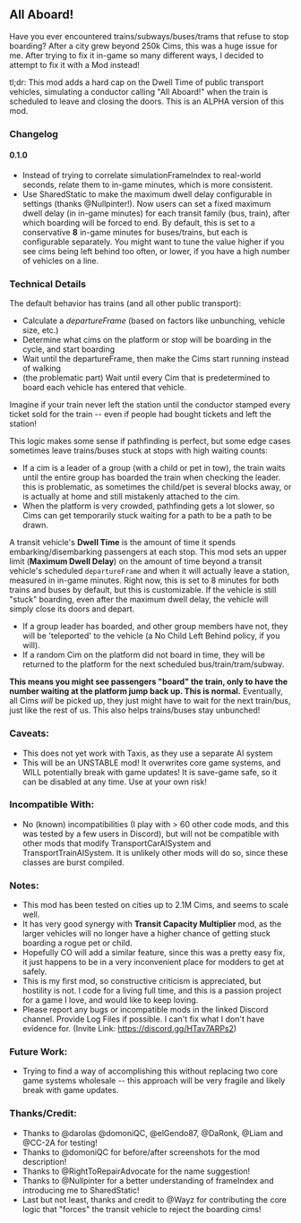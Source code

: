 ## All Aboard!

Have you ever encountered trains/subways/buses/trams that refuse to stop boarding? After a city grew beyond 250k
Cims, this was a huge issue for me. After trying to fix it in-game so many different ways, I decided to attempt
to fix it with a Mod instead!

tl;dr: This mod adds a hard cap on the Dwell Time of public transport vehicles, simulating a conductor calling
"All Aboard!" when the train is scheduled to leave and closing the doors. This is an ALPHA version of this mod.

### Changelog

#### 0.1.0

- Instead of trying to correlate simulationFrameIndex to real-world seconds, relate them to in-game minutes, which is
  more consistent.
- Use SharedStatic to make the maximum dwell delay configurable in settings (thanks @Nullpinter!). Now users can set a
  fixed maximum dwell delay (in in-game minutes) for each transit family (bus, train), after which boarding will be
  forced to end. By default, this is set to a conservative **8** in-game minutes for buses/trains, but each is
  configurable separately.
  You might want to tune the value higher if you see cims being left behind too often, or lower, if you have a high
  number of vehicles on a line.

### Technical Details

The default behavior has trains (and all other public transport):

- Calculate a _departureFrame_ (based on factors like unbunching, vehicle size, etc.)
- Determine what cims on the platform or stop will be boarding in the cycle, and start boarding
- Wait until the departureFrame, then make the Cims start running instead of walking
- (the problematic part) Wait until every Cim that is predetermined to board each vehicle has entered that
  vehicle.

Imagine if your train never left the station until the conductor stamped every ticket sold for the train --
even if people had bought tickets and left the station!

This logic makes some sense if pathfinding is perfect, but some edge cases sometimes leave trains/buses stuck at
stops with high waiting counts:

- If a cim is a leader of a group (with a child or pet in tow), the train waits until the entire group has
  boarded the train when checking the leader.
  this is problematic, as sometimes the child/pet is several blocks away, or is actually at home and still
  mistakenly attached to the cim.
- When the platform is very crowded, pathfinding gets a lot slower, so Cims can get temporarily stuck waiting
  for a path to be a path to be drawn.

A transit vehicle's **Dwell Time** is the amount of time it spends embarking/disembarking passengers at each
stop. This mod sets an upper limit (**Maximum Dwell Delay**) on the amount of time beyond a transit vehicle's
scheduled `departureFrame` and when it will actually leave a station, measured in in-game minutes. Right now, this is
set
to 8 minutes for both trains and buses by default, but this is customizable. If the vehicle is still "stuck"
boarding, even after the maximum dwell delay, the vehicle will simply close its doors and depart.

- If a group leader has boarded, and other group members have not, they will be 'teleported' to the vehicle (a No
  Child Left Behind policy, if you will).
- If a random Cim on the platform did not board in time, they will be returned to the platform for the next
  scheduled bus/train/tram/subway.

**This means you might see passengers "board" the train, only to have the number waiting at the platform jump
back up. This is normal.**
Eventually, all Cims _will_ be picked up, they just might have to wait for the next train/bus, just like the
rest of us. This also helps trains/buses
stay unbunched!

### Caveats:

- This does not yet work with Taxis, as they use a separate AI system
- This will be an UNSTABLE mod! It overwrites core game systems, and WILL potentially break with game updates!
  It is save-game safe, so it can be disabled at any time. Use at your own risk!

### Incompatible With:

- No (known) incompatibilities (I play with > 60 other code mods, and this was tested by a few users in
  Discord), but will not be compatible with other mods that modify TransportCarAISystem and TransportTrainAISystem.
  It is unlikely other mods will do so, since these classes are burst compiled.

### Notes:

- This mod has been tested on cities up to 2.1M Cims, and seems to scale well.
- It has very good synergy with **Transit Capacity Multiplier** mod, as the larger vehicles will no longer have
  a higher
  chance of getting stuck boarding a rogue pet or child.
- Hopefully CO will add a similar feature, since this was a pretty easy fix, it just happens to be in a very
  inconvenient place for modders to get at safely.
- This is my first mod, so constructive criticism is appreciated, but hostility is not. I code for a living full
  time, and this is a passion project for a game I love, and would like to keep loving.
- Please report any bugs or incompatible mods in the linked Discord channel. Provide Log Files if possible.
  I can't fix what I don't have evidence for. (Invite Link: https://discord.gg/HTav7ARPs2)

### Future Work:

- Trying to find a way of accomplishing this without replacing two core game systems wholesale -- this approach will be
  very fragile and likely break
  with game updates.

### Thanks/Credit:

- Thanks to @darolas @domoniQC, @elGendo87, @DaRonk, @Liam and @CC-2A for testing!
- Thanks to @domoniQC for before/after screenshots for the mod description!
- Thanks to @RightToRepairAdvocate for the name suggestion!
- Thanks to @Nullpinter for a better understanding of frameIndex and introducing me to SharedStatic!
- Last but not least, thanks and credit to @Wayz for contributing the core logic that "forces" the transit
  vehicle to reject the boarding cims!